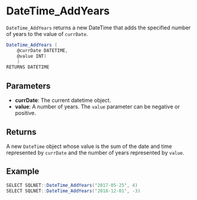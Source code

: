 # DateTime_AddYears

`DateTime_AddYears` returns a new DateTime that adds the specified number of years to the value of `currDate`.

```csharp
DateTime_AddYears (
	@currDate DATETIME, 
	@value INT)
	)
RETURNS DATETIME
```

## Parameters

  - **currDate**: The current datetime object.
  - **value**: A number of years. The `value` parameter can be negative or positive.

## Returns

A new `DateTime` object whose value is the sum of the date and time represented by `currDate` and the number of years represented by `value`.

## Example

```csharp
SELECT SQLNET::DateTime_AddYears('2017-05-25', 4)
SELECT SQLNET::DateTime_AddYears('2018-12-01', -3)
```

